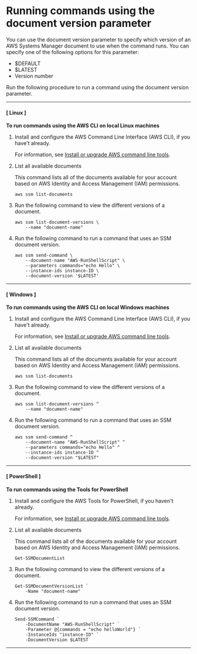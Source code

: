 # Running commands using the document version parameter<a name="run-command-version"></a>

You can use the document version parameter to specify which version of an AWS Systems Manager document to use when the command runs\. You can specify one of the following options for this parameter:
+ $DEFAULT
+ $LATEST
+ Version number

Run the following procedure to run a command using the document version parameter\. 

------
#### [ Linux ]

**To run commands using the AWS CLI on local Linux machines**

1. Install and configure the AWS Command Line Interface \(AWS CLI\), if you have't already\.

   For information, see [Install or upgrade AWS command line tools](getting-started-cli.md)\.

1. List all available documents

   This command lists all of the documents available for your account based on AWS Identity and Access Management \(IAM\) permissions\.

   ```
   aws ssm list-documents
   ```

1. Run the following command to view the different versions of a document\.

   ```
   aws ssm list-document-versions \
       --name "document-name"
   ```

1. Run the following command to run a command that uses an SSM document version\.

   ```
   aws ssm send-command \
       --document-name "AWS-RunShellScript" \
       --parameters commands="echo Hello" \
       --instance-ids instance-ID \
       --document-version '$LATEST'
   ```

------
#### [ Windows ]

**To run commands using the AWS CLI on local Windows machines**

1. Install and configure the AWS Command Line Interface \(AWS CLI\), if you have't already\.

   For information, see [Install or upgrade AWS command line tools](getting-started-cli.md)\.

1. List all available documents

   This command lists all of the documents available for your account based on AWS Identity and Access Management \(IAM\) permissions\.

   ```
   aws ssm list-documents
   ```

1. Run the following command to view the different versions of a document\.

   ```
   aws ssm list-document-versions ^
       --name "document-name"
   ```

1. Run the following command to run a command that uses an SSM document version\.

   ```
   aws ssm send-command ^
       --document-name "AWS-RunShellScript" ^
       --parameters commands="echo Hello" ^
       --instance-ids instance-ID ^
       --document-version "$LATEST"
   ```

------
#### [ PowerShell ]

**To run commands using the Tools for PowerShell**

1. Install and configure the AWS Tools for PowerShell, if you haven't already\.

   For information, see [Install or upgrade AWS command line tools](getting-started-cli.md)\.

1. List all available documents

   This command lists all of the documents available for your account based on AWS Identity and Access Management \(IAM\) permissions\.

   ```
   Get-SSMDocumentList
   ```

1. Run the following command to view the different versions of a document\.

   ```
   Get-SSMDocumentVersionList `
       -Name "document-name"
   ```

1. Run the following command to run a command that uses an SSM document version\.

   ```
   Send-SSMCommand `
       -DocumentName "AWS-RunShellScript" `
       -Parameter @{commands = "echo helloWorld"} `
       -InstanceIds "instance-ID" `
       -DocumentVersion $LATEST
   ```

------